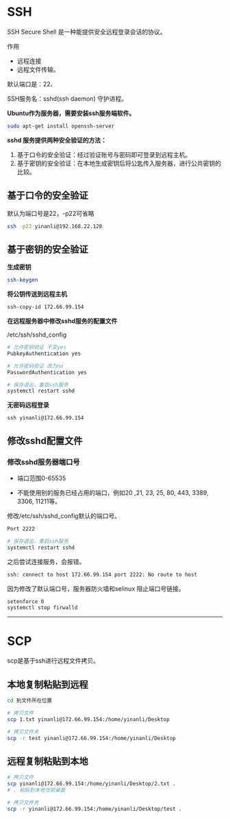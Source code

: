 # SSH

SSH Secure Shell 是一种能提供安全远程登录会话的协议。

作用

- 远程连接
- 远程文件传输。

默认端口是：22、

SSH服务名：sshd(ssh daemon) 守护进程。

**Ubuntu作为服务器，需要安装ssh服务端软件。**

```bash
sudo apt-get install openssh-server
```

**sshd 服务提供两种安全验证的方法：**

1. 基于口令的安全验证：经过验证账号与密码即可登录到远程主机。
2. 基于密钥的安全验证：在本地生成密钥后将公匙传入服务器，进行公共密钥的比较。

## 基于口令的安全验证

默认为端口号是22，-p22可省略

```bash
ssh -p22 yinanli@192.168.22.128
```

## 基于密钥的安全验证

**生成密钥**

```bash
ssh-keygen
```

**将公钥传送到远程主机**

```bash
ssh-copy-id 172.66.99.154
```

**在远程服务器中修改sshd服务的配置文件**

/etc/ssh/sshd_config

```bash
# 允许密钥验证 不变yes
PubkeyAuthentication yes

# 允许密码验证 改为no
PasswordAuthentication yes

# 保存退出，重启ssh服务
systemctl restart sshd
```

**无密码远程登录**

```
ssh yinanli@172.66.99.154
```

## 修改sshd配置文件

### 修改sshd服务器端口号

- 端口范围0-65535

- 不能使用别的服务已经占用的端口，例如20 ,21, 23, 25, 80, 443, 3389, 3306, 11211等。

修改/etc/ssh/sshd_config默认的端口号。

```bash
Port 2222

# 保存退出，重启ssh服务
systemctl restart sshd
```

之后尝试连接服务，会报错。

```bash
ssh: connect to host 172.66.99.154 port 2222: No route to host
```

因为修改了默认端口号，服务器防火墙和selinux 阻止端口号链接。

```
setenforce 0
systemctl stop firwalld
```

---



# SCP

scp是基于ssh进行远程文件拷贝。

## **本地复制粘贴到远程**

````bash
cd 到文件所在位置

# 拷贝文件
scp 1.txt yinanli@172.66.99.154:/home/yinanli/Desktop

# 拷贝文件夹
scp -r test yinanli@172.66.99.154:/home/yinanli/Desktop
````

## **远程复制粘贴到本地**

```bash
# 拷贝文件
scp yinanli@172.66.99.154:/home/yinanli/Desktop/2.txt .
# . 粘贴到本地当前桌面

# 拷贝文件夹
scp -r yinanli@172.66.99.154:/home/yinanli/Desktop/test .
```













